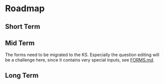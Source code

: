 # Roadmap

## Short Term

## Mid Term

The forms need to be migrated to the KS. Especially the question editing will be a challenge here, since it contains very special inputs, see [FORMS.md](FORMS.md).

## Long Term